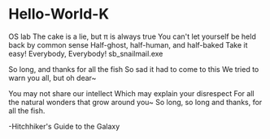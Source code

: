 # Hello-World-K
OS lab
The cake is a lie, but π is always true
You can't let yourself be held back by common sense
Half-ghost, half-human, and half-baked
Take it easy!
Everybody, Everybody!
sb_snailmail.exe

So long, and thanks for all the fish
So sad it had to come to this
We tried to warn you all, but oh dear~

You may not share our intellect
Which may explain your disrespect
For all the natural wonders that grow around you~
So long, so long and thanks, for all the fish.

-Hitchhiker's Guide to the Galaxy
